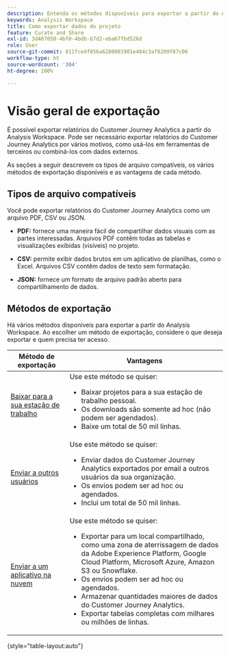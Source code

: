 ```yaml
---
description: Entenda os métodos disponíveis para exportar a partir do Analysis Workspace.
keywords: Analysis Workspace
title: Como exportar dados do projeto
feature: Curate and Share
exl-id: 3d467050-4bf0-4bdb-b7d2-eba67fbd526d
role: User
source-git-commit: 811fce4f056a6280081901e484c3af8209f87c06
workflow-type: ht
source-wordcount: '304'
ht-degree: 100%

---
```


# Visão geral de exportação

É possível exportar relatórios do Customer Journey Analytics a partir do Analysis Workspace. Pode ser necessário exportar relatórios do Customer Journey Analytics por vários motivos, como usá-los em ferramentas de terceiros ou combiná-los com dados externos.

As seções a seguir descrevem os tipos de arquivo compatíveis, os vários métodos de exportação disponíveis e as vantagens de cada método.

## Tipos de arquivo compatíveis

Você pode exportar relatórios do Customer Journey Analytics como um arquivo PDF, CSV ou JSON.

* **PDF:** fornece uma maneira fácil de compartilhar dados visuais com as partes interessadas. Arquivos PDF contêm todas as tabelas e visualizações exibidas (visíveis) no projeto. 

* **CSV:** permite exibir dados brutos em um aplicativo de planilhas, como o Excel. Arquivos CSV contêm dados de texto sem formatação.

* **JSON:** fornece um formato de arquivo padrão aberto para compartilhamento de dados.

## Métodos de exportação

Há vários métodos disponíveis para exportar a partir do Analysis Workspace. Ao escolher um método de exportação, considere o que deseja exportar e quem precisa ter acesso.

| Método de exportação | Vantagens |
|---------|----------|
| [Baixar para a sua estação de trabalho](/help/analysis-workspace/export/download-send.md) | Use este método se quiser: <ul><li>Baixar projetos para a sua estação de trabalho pessoal.</li><li>Os downloads são somente ad hoc (não podem ser agendados).</li> <li>Baixe um total de 50 mil linhas.</li> <!--true? Are there 2 different options to download to your workstation?--> <!-- is this emailing it? --> |
| [Enviar a outros usuários](/help/analysis-workspace/export/t-schedule-report.md) | Use este método se quiser: <ul><li>Enviar dados do Customer Journey Analytics exportados por email a outros usuários da sua organização.</li><li>Os envios podem ser ad hoc ou agendados.</li> <li>Inclui um total de 50 mil linhas.</li> <!--true?--> |
| [Enviar a um aplicativo na nuvem](/help/analysis-workspace/export/export-cloud.md) | Use este método se quiser: <ul><li>Exportar para um local compartilhado, como uma zona de aterrissagem de dados da Adobe Experience Platform, Google Cloud Platform, Microsoft Azure, Amazon S3 ou Snowflake.</li><li>Os envios podem ser ad hoc ou agendados.</li><li>Armazenar quantidades maiores de dados do Customer Journey Analytics.</li><li>Exportar tabelas completas com milhares ou milhões de linhas.<!-- What other things? Wiki talks about things that aren't even possible in Data Warehouse. What are they? --> </li> |

{style="table-layout:auto"}
